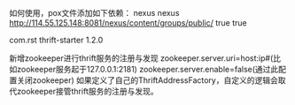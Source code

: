 如何使用，pox文件添加如下依赖：
<repositories>
    <repository>
        <id>nexus</id>
        <name>nexus</name>
        <url>http://114.55.125.148:8081/nexus/content/groups/public/</url>
        <releases>
            <enabled>true</enabled>
        </releases>
        <snapshots>
            <enabled>true</enabled>
        </snapshots>
    </repository>
</repositories>

<dependency>
    <groupId>com.rst</groupId>
    <artifactId>thrift-starter</artifactId>
    <version>1.2.0</version>
</dependency>

新增zookeeper进行thrift服务的注册与发现
zookeeper.server.uri=host:ip#(比如zookeeper服务起于127.0.0.1:2181)
zookeeper.server.enable=false(通过此配置关闭zookeeper)
如果定义了自己的ThriftAddressFactory，自定义的逻辑会取代zookeeper接管thrift服务的注册与发现。